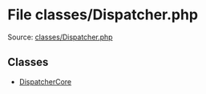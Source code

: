 File classes/Dispatcher.php
=========

Source: [classes/Dispatcher.php](https://github.com/PrestaShop/PrestaShop/blob/1.6.0.8/classes/Dispatcher.php)


Classes
-------

* [DispatcherCore](class.DispatcherCore.md)

